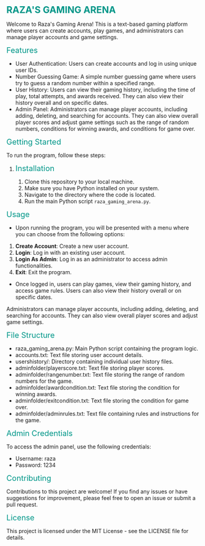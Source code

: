 

<span style="font-weight:bold; color:#009688; font-size:24px">RAZA'S GAMING ARENA</span>


Welcome to Raza's Gaming Arena! This is a text-based gaming platform where users can create accounts, play games, and administrators can manage player accounts and game settings.

<span style="color:#009688; font-size:20px">Features</span>
- User Authentication: Users can create accounts and log in using unique user IDs.
- Number Guessing Game: A simple number guessing game where users try to guess a random number within a specified range.
- User History: Users can view their gaming history, including the time of play, total attempts, and awards received. They can also view their history overall and on specific dates.
- Admin Panel: Administrators can manage player accounts, including adding, deleting, and searching for accounts. They can also view overall player scores and adjust game settings such as the range of random numbers, conditions for winning awards, and conditions for game over.

<span style="color:#009688; font-size:20px">Getting Started</span>

To run the program, follow these steps:

1. <span style="color:#009688; font-size:20px">Installation</span>

    1. Clone this repository to your local machine.
    2. Make sure you have Python installed on your system.
    3. Navigate to the directory where the code is located.
    4. Run the main Python script `raza_gaming_arena.py`.


<span style="color:#009688; font-size:20px">Usage</span>

- Upon running the program, you will be presented with a menu where you can choose from the following options:

1. **Create Account**: Create a new user account.
2. **Login**: Log in with an existing user account.
3. **Login As Admin**: Log in as an administrator to access admin functionalities.
4. **Exit**: Exit the program.

- Once logged in, users can play games, view their gaming history, and access game rules. Users can also view their history overall or on specific dates.

Administrators can manage player accounts, including adding, deleting, and searching for accounts. They can also view overall player scores and adjust game settings.

<span style="color:#009688; font-size:20px">File Structure</span>

- raza_gaming_arena.py: Main Python script containing the program logic.
- accounts.txt: Text file storing user account details.
- usershistory/: Directory containing individual user history files.
- adminfolder/playerscore.txt: Text file storing player scores.
- adminfolder/rangenumber.txt: Text file storing the range of random numbers for the game.
- adminfolder/awardcondition.txt: Text file storing the condition for winning awards.
- adminfolder/exitcondition.txt: Text file storing the condition for game over.
- adminfolder/adminrules.txt: Text file containing rules and instructions for the game.

<span style="color:#009688; font-size:20px">Admin Credentials</span>

To access the admin panel, use the following credentials:

- Username: raza
- Password: 1234

<span style="color:#009688; font-size:20px">Contributing</span>

Contributions to this project are welcome! If you find any issues or have suggestions for improvement, please feel free to open an issue or submit a pull request.

<span style="color:#009688; font-size:20px">License</span>

This project is licensed under the MIT License - see the LICENSE file for details.
